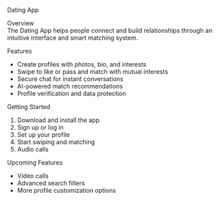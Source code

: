 Dating App  

Overview  
The Dating App helps people connect and build relationships through an intuitive interface and smart matching system.  

Features  
- Create profiles with photos, bio, and interests  
- Swipe to like or pass and match with mutual interests  
- Secure chat for instant conversations  
- AI-powered match recommendations  
- Profile verification and data protection  

Getting Started  
1. Download and install the app  
2. Sign up or log in  
3. Set up your profile  
4. Start swiping and matching
5. Audio calls

Upcoming Features  
- Video calls  
- Advanced search filters  
- More profile customization options  
